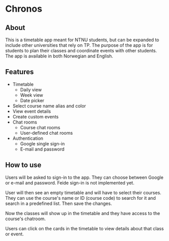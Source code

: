 # Chronos

## About

This is a timetable app meant for NTNU students, but can be expanded to include other universities that rely on TP. The purpose of the app is for students to plan their classes and coordinate events with other students. The app is available in both Norwegian and English.

## Features

- Timetable
  - Daily view
  - Week view
  - Date picker
- Select course name alias and color
- View event details
- Create custom events
- Chat rooms
  - Course chat rooms
  - User-defined chat rooms
- Authentication
  - Google single sign-in
  - E-mail and password

## How to use

Users will be asked to sign-in to the app. They can choose between Google or e-mail and password. Feide sign-in is not implemented yet.

User will then see an empty timetable and will have to select their courses. They can use the course's name or ID (course code) to search for it and search in a predefined list. Then save the changes.

Now the classes will show up in the timetable and they have access to the course's chatroom.

Users can click on the cards in the timetable to view details about that class or event.
